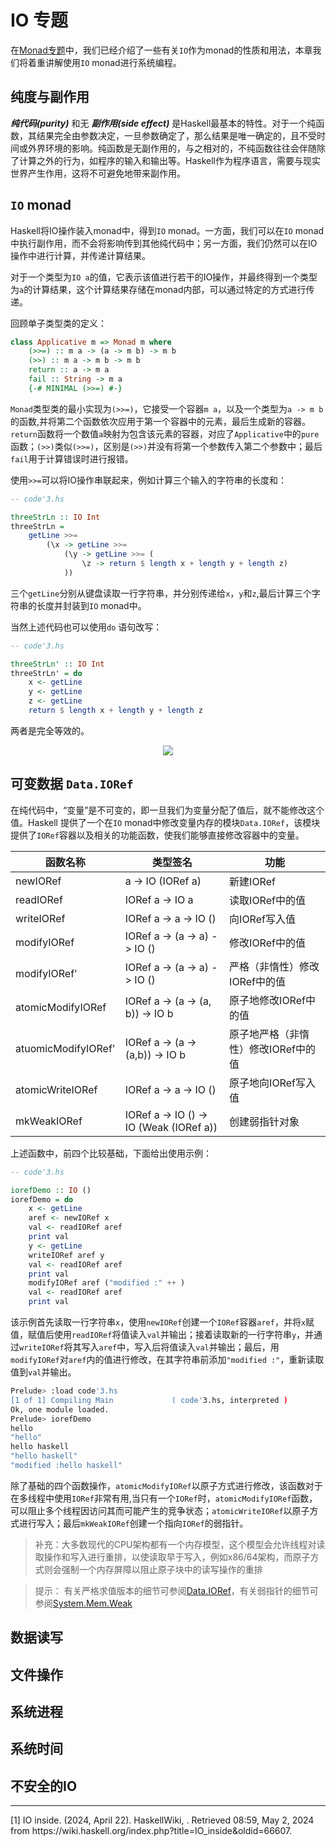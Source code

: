 # IO 专题

在[Monad专题](/haskell/专题/Monad专题)中，我们已经介绍了一些有关`IO`作为monad的性质和用法，本章我们将着重讲解使用`IO` monad进行系统编程。

## 纯度与副作用

***纯代码(purity)*** 和无 ***副作用(side effect)*** 是Haskell最基本的特性。对于一个纯函数，其结果完全由参数决定，一旦参数确定了，那么结果是唯一确定的，且不受时间或外界环境的影响。纯函数是无副作用的，与之相对的，不纯函数往往会伴随除了计算之外的行为，如程序的输入和输出等。Haskell作为程序语言，需要与现实世界产生作用，这将不可避免地带来副作用。

## `IO` monad 

Haskell将IO操作装入monad中，得到`IO` monad。一方面，我们可以在`IO` monad中执行副作用，而不会将影响传到其他纯代码中；另一方面，我们仍然可以在IO操作中进行计算，并传递计算结果。

对于一个类型为`IO a`的值，它表示该值进行若干的IO操作，并最终得到一个类型为`a`的计算结果，这个计算结果存储在monad内部，可以通过特定的方式进行传递。

回顾单子类型类的定义：

```hs
class Applicative m => Monad m where 
    (>>=) :: m a -> (a -> m b) -> m b 
    (>>) :: m a -> m b -> m b 
    return :: a -> m a 
    fail :: String -> m a
    {-# MINIMAL (>>=) #-}
```

`Monad`类型类的最小实现为`(>>=)`，它接受一个容器`m a`，以及一个类型为`a -> m b`的函数,并将第二个函数依次应用于第一个容器中的元素，最后生成新的容器。`return`函数将一个数值`a`映射为包含该元素的容器，对应了`Applicative`中的`pure`函数；`(>>)`类似`(>>=)`，区别是`(>>)`并没有将第一个参数传入第二个参数中；最后`fail`用于计算错误时进行报错。

使用`>>=`可以将IO操作串联起来，例如计算三个输入的字符串的长度和：

```hs
-- code'3.hs

threeStrLn :: IO Int 
threeStrLn = 
    getLine >>= 
        (\x -> getLine >>= 
            (\y -> getLine >>= (
                \z -> return $ length x + length y + length z)
            ))
```

三个`getLine`分别从键盘读取一行字符串，并分别传递给`x`，`y`和`z`,最后计算三个字符串的长度并封装到`IO` monad中。

当然上述代码也可以使用`do` 语句改写：

```hs
-- code'3.hs

threeStrLn' :: IO Int 
threeStrLn' = do 
    x <- getLine 
    y <- getLine 
    z <- getLine 
    return $ length x + length y + length z 
```

两者是完全等效的。

<center>

![](/_static/image/IOMonad.png)

</center>

## 可变数据 `Data.IORef`

在纯代码中，“变量”是不可变的，即一旦我们为变量分配了值后，就不能修改这个值。Haskell 提供了一个在`IO` monad中修改变量内存的模块`Data.IORef`，该模块提供了`IORef`容器以及相关的功能函数，使我们能够直接修改容器中的变量。

|函数名称|类型签名|功能|
|---|---|---|
| newIORef | a -> IO (IORef a) | 新建IORef |
| readIORef | IORef a -> IO a | 读取IORef中的值 | 
| writeIORef | IORef a -> a -> IO () | 向IORef写入值 |
| modifyIORef | IORef a -> (a -> a) -> IO () | 修改IORef中的值 |
| modifyIORef' | IORef a -> (a -> a) -> IO () | 严格（非惰性）修改IORef中的值 | 
| atomicModifyIORef | IORef a -> (a -> (a, b)) -> IO b | 原子地修改IORef中的值 |
| atuomicModifyIORef' | IORef a -> (a -> (a,b)) -> IO b | 原子地严格（非惰性）修改IORef中的值 |
| atomicWriteIORef | IORef a -> a -> IO () | 原子地向IORef写入值 | 
| mkWeakIORef | IORef a -> IO () -> IO (Weak (IORef a)) | 创建弱指针对象 |

上述函数中，前四个比较基础，下面给出使用示例：

```hs
-- code'3.hs

iorefDemo :: IO ()
iorefDemo = do 
    x <- getLine 
    aref <- newIORef x
    val <- readIORef aref 
    print val
    y <- getLine 
    writeIORef aref y 
    val <- readIORef aref 
    print val 
    modifyIORef aref ("modified :" ++ )
    val <- readIORef aref 
    print val 
```

该示例首先读取一行字符串`x`，使用`newIORef`创建一个`IORef`容器`aref`，并将`x`赋值，赋值后使用`readIORef`将值读入`val`并输出；接着读取新的一行字符串`y`，并通过`writeIORef`将其写入`aref`中，写入后将值读入`val`并输出；最后，用`modifyIORef`对`aref`内的值进行修改，在其字符串前添加`"modified :"`，重新读取值到`val`并输出。

```bash
Prelude> :load code'3.hs
[1 of 1] Compiling Main             ( code'3.hs, interpreted )
Ok, one module loaded.
Prelude> iorefDemo
hello 
"hello"
hello haskell
"hello haskell"
"modified :hello haskell"
```

除了基础的四个函数操作，`atomicModifyIORef`以原子方式进行修改，该函数对于在多线程中使用`IORef`非常有用,当只有一个`IORef`时，`atomicModifyIORef`函数，可以阻止多个线程因访问其而可能产生的竞争状态；`atomicWriteIORef`以原子方式进行写入；最后`mkWeakIORef`创建一个指向`IORef`的弱指针。

> 补充：大多数现代的CPU架构都有一个内存模型，这个模型会允许线程对读取操作和写入进行重排，以使读取早于写入，例如x86/64架构，而原子方式则会强制一个内存屏障以阻止原子块中的读写操作的重排

> 提示： 有关严格求值版本的细节可参阅[Data.IORef](https://hackage.haskell.org/package/base-4.19.1.0/docs/Data-IORef.html)，有关弱指针的细节可参阅[System.Mem.Weak](https://hackage.haskell.org/package/base-4.19.1.0/docs/System-Mem-Weak.html)


## 数据读写

## 文件操作

## 系统进程

## 系统时间

## 不安全的IO

---------------------------

<p id="ref1">[1] IO inside. (2024, April 22). HaskellWiki, . Retrieved 08:59, May 2, 2024 from https://wiki.haskell.org/index.php?title=IO_inside&oldid=66607.</p>

